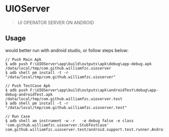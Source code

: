 # UIOServer

> UI OPERATOR SERVER ON ANDROID

## Usage

would better run with android studio, or follow steps below:

```
// Push Main Apk
$ adb push F:\UIOServer\app\build\outputs\apk\debug\app-debug.apk /data/local/tmp/com.github.williamfzc.uioserver
$ adb shell pm install -t -r "/data/local/tmp/com.github.williamfzc.uioserver"

// Push TestCase Apk
$ adb push F:\UIOServer\app\build\outputs\apk\androidTest\debug\app-debug-androidTest.apk /data/local/tmp/com.github.williamfzc.uioserver.test
$ adb shell pm install -t -r "/data/local/tmp/com.github.williamfzc.uioserver.test"

// Run Case
$ adb shell am instrument -w -r   -e debug false -e class 'com.github.williamfzc.uioserver.StubTestCase' com.github.williamfzc.uioserver.test/android.support.test.runner.AndroidJUnitRunner
```
